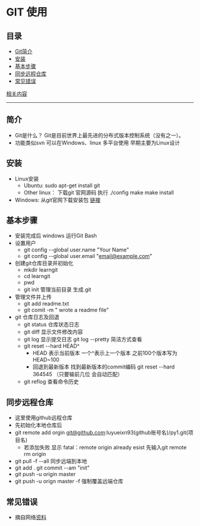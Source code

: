 # GIT 使用

## 目录
  
- [Git简介](#简介)
- [安装](#安装)
- [基本步骤](#基本步骤)
- [同步远程仓库](#同步远程仓库)
- [常见错误](#常见错误)

[相关内容](https://www.liaoxuefeng.com/wiki/0013739516305929606dd18361248578c67b8067c8c017b000)
-- --
## 简介
  - Git是什么？
   Git是目前世界上最先进的分布式版本控制系统（没有之一）。
  - 功能类似svn 可以在Windows、linux 多平台使用 早期主要为Linux设计

## 安装
  - Linux安装
    - Ubuntu: sudo apt-get install git
    - Other linux： 下载git 官网源码 执行 ./config make  make install
  - Windows: 从git官网下载安装包 [链接](https://git-scm.com/download/win)

## 基本步骤
   - 安装完成后 windows 运行Git Bash
   - 设置用户
     - git config --global user.name "Your Name"
     - git config --global user.email "email@example.com"
   - 创建git仓库目录并初始化
     - mkdir learngit
     - cd learngit
     - pwd
     - git init 管理当前目录 生成.git
   - 管理文件并上传
     - git add readme.txt
     - git comit -m " wrote a readme file"
   - git 仓库日志及回退
     - git status 仓库状态日志
     - git diff 显示文件修改内容
     - git log 显示提交日志 git log --pretty 简洁方式查看
     - git reset --hard HEAD^
       - HEAD 表示当前版本 一个^表示上一个版本 之前100个版本写为HEAD~100
       - 回退到最新版本 找到最新版本的commit编码 git reset --hard 364545 （只要输前几位 会自动匹配）
     - git reflog 查看命令历史
## 同步远程仓库 
   - 这里使用github远程仓库
   - 先初始化本地仓库后 
   - git remote add orgin git@github.com:luyueixn93(github账号名)/py1.git(项目名)
     - 若添加失败 显示 fatal：remote origin already esist 先输入git remote rm origin
   - git pull -f --all 同步远端到本地
   - git add . git commit --am "init"
   - git push -u origin master
   - git push -u orign master -f 强制覆盖远端仓库
   
## 常见错误
  - 摘自网络[资料](https://blog.csdn.net/dengjianqiang2011/article/details/9260435)
